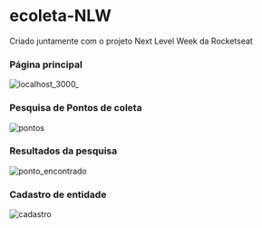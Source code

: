 # ecoleta-NLW
Criado juntamente com o projeto Next Level Week da Rocketseat

### Página principal
![localhost_3000_](https://user-images.githubusercontent.com/63068481/83966035-3e2a3f80-a88e-11ea-8113-cd167886ace9.png)

### Pesquisa de Pontos de coleta
![pontos](https://user-images.githubusercontent.com/63068481/83966377-4aaf9780-a890-11ea-8ce9-6feb798a04e5.png)

### Resultados da pesquisa
![ponto_encontrado](https://user-images.githubusercontent.com/63068481/83966403-6c108380-a890-11ea-8d9f-1eb57062e385.png)


### Cadastro de entidade
![cadastro](https://user-images.githubusercontent.com/63068481/83966422-864a6180-a890-11ea-8f53-11a237f734a1.png)


